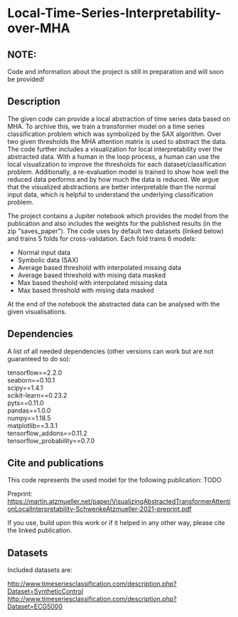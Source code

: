 # Local-Time-Series-Interpretability-over-MHA

## NOTE:
Code and information about the project is still in preparation and will soon be provided!

## Description

The given code can provide a local abstraction of time series data based on MHA. To archive this, we train a transformer model on a time series classification problem which was symbolized by the SAX algorithm. Over two given thresholds the MHA attention matrix is used to abstract the data. The code further includes a visualization for local interpretability over the abstracted data. With a human in the loop process, a human can use the local visualization to improve the thresholds for each dataset/classification problem. Additionally, a re-evaluation model is trained to show how well the reduced data performs and by how much the data is reduced. We argue that the visualized abstractions are better interpretable than the normal input data, which is helpful to understand the underlying classification problem.

The project contains a Jupiter notebook which provides the model from the publication and also includes the weights for the published results (in the zip "saves_paper"). The code uses by default two datasets (linked below) and trains 5 folds for cross-validation. Each fold trains 6 models:

- Normal input data
- Symbolic data (SAX)
- Average based threshold with interpolated missing data
- Average based threshold with mising data masked
- Max based theshold with interpolated missing data
- Max based threshold with mising data masked

At the end of the notebook the abstracted data can be analysed with the given visualisations.

## Dependencies
A list of all needed dependencies (other versions can work but are not guaranteed to do so):

tensorflow==2.2.0<br>
seaborn==0.10.1<br>
scipy==1.4.1<br>
scikit-learn==0.23.2<br>
pyts==0.11.0<br>
pandas==1.0.0<br>
numpy==1.18.5<br>
matplotlib==3.3.1<br>
tensorflow_addons==0.11.2<br>
tensorflow_probability==0.7.0<br>


## Cite and publications
This code represents the used model for the following publication: TODO

Preprint: <br>
https://martin.atzmueller.net/paper/VisualizingAbstractedTransformerAttentionLocalInterpretability-SchwenkeAtzmueller-2021-preprint.pdf

If you use, build upon this work or if it helped in any other way, please cite the linked publication.


## Datasets

Included datasets are:

http://www.timeseriesclassification.com/description.php?Dataset=SyntheticControl <br>
http://www.timeseriesclassification.com/description.php?Dataset=ECG5000
